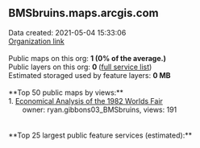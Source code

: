 <h2>BMSbruins.maps.arcgis.com</h2> Data created: 2021-05-04 15:33:06 <br /><a target='new' href='https://BMSbruins.maps.arcgis.com'>Organization link</a><br /><br />Public maps on this org: <b>1 (0% of the average.)</b><br />Public layers on this org: <b>0 </b>(<a target='new' href='https://services.arcgis.com/mHDBIiKMPwBOvR2u/ArcGIS/rest/services'>full service list</a>)<br />Estimated storaged used by feature layers: <b>0 MB</b><br /><br />**Top 50 public maps by views:**<br />  1. <a target='new' href='https://www.arcgis.com/home/item.html?id=b32a9f3e5daf4d268d9e69022a7c53c8'>Economical Analysis of the 1982 Worlds Fair</a> <br />  &nbsp;&nbsp;&nbsp;&nbsp; &nbsp;&nbsp;owner: ryan.gibbons03_BMSbruins, views: 191<br /><br /><br />**Top 25 largest public feature services (estimated):**<br />